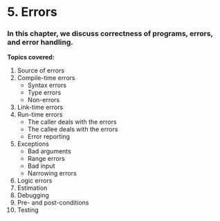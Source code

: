 # 5. Errors

### In this chapter, we discuss correctness of programs, errors, and error handling. 

**Topics covered:**
1. Source of errors
2. Compile-time errors
   - Syntax errors
   - Type errors
   - Non-errors
3. Link-time errors
4. Run-time errors
   - The caller deals with the errors
   - The callee deals with the errors 
   - Error reporting
5. Exceptions
   - Bad arguments
   - Range errors
   - Bad input
   - Narrowing errors
6. Logic errors
7. Estimation
8. Debugging
9. Pre- and post-conditions
10. Testing
